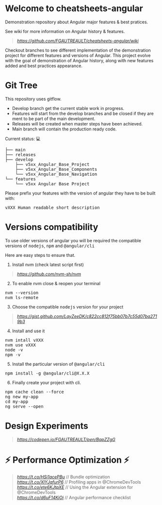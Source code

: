 # Welcome to cheatsheets-angular
Demonstration repository about Angular major features & best pratices.

See wiki for more information on Angular history & features.
> _https://github.com/FGAUTREAULT/cheatsheets-angular/wiki_

Checkout branches to see different implementation of the demonstration project for different features and versions of Angular. This project evolve with the goal of demonstration of Angular history, along with new features added and best practices appearance.

# Git Tree
This repository uses gitflow. 
* Develop branch get the current stable work in progress. 
* Features will start from the develop branches and be closed if they are ment to be part of the main development. 
* Releases will be created when master steps have been achieved.
* Main branch will contain the production ready code.

Current status: 💻
<pre>
├── main
├── releases
├── develop
    ├── v5xx_Angular_Base_Project
    ├── v5xx_Angular_Base_Components
    └── v5xx_Angular_Base_Navigation
└── features
    └── v5xx_Angular_Base_Project
</pre>

Please prefix your features with the version of angular they have to be built with: <pre>vXXX_Human_readable_short_description</pre>

# Versions compatibility
To use older versions of angular you will be required the compatible versions of <kbd>nodejs</kbd>, <kbd>npm</kbd> and <kbd>@angular/cli</kbd>

Here are easy steps to ensure that.
1. Install nvm (check latest script first)
> _https://github.com/nvm-sh/nvm_
2. To enable nvm close & reopen your terminal
<pre>
nvm --version
nvm ls-remote
</pre>
3. Choose the compatible <kbd>nodejs</kbd> version for your project
> _https://gist.github.com/LayZeeDK/c822cc812f75bb07b7c55d07ba2719b3_
4. Install and use it
<pre>
nvm intall vXXX
nvm use vXXX
node -v
npm -v
</pre>
5. Install the particular version of <kbd>@angular/cli</kbd>
<pre>
npm install -g @angular/cli@X.X.X
</pre>
6. Finally create your project with cli.
<pre>
npm cache clean --force
ng new my-app
cd my-app
ng serve --open
</pre>

# Design Experiments
> _https://codepen.io/FGAUTREAULT/pen/BapZZgG_  

# ⚡️ Performance Optimization ⚡️
> _https://t.co/HSi1qcePBu_  // Bundle optimization  
> _https://t.co/XlYJqfurP6_  // Profiling apps in @ChromeDevTools  
> _https://t.co/ete6KJtpXE_  // Using the Angular extension for @ChromeDevTools  
> _https://t.co/d6uF14KjOi_  // Angular performance checklist
